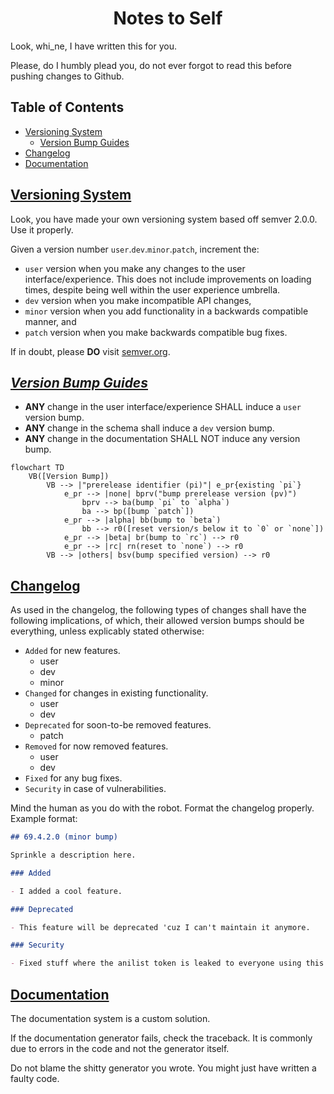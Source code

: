 <h1 align="center" style="font-weight: bold">
    Notes to Self
</h1>

Look, whi_ne, I have written this for you.

Please, do I humbly plead you, do not ever forgot to read this before pushing changes to Github.


<div class="toc"><h2 id="toc"><b><a href="#toc">Table of Contents</a></b></h2>
<ul><li><a href="#versioning-system">Versioning System</a><ul><li><a href="#versioning-system-version-bump-guides">Version Bump Guides</a></li></ul></li><li><a href="#changelog">Changelog</a></li><li><a href="#documentation">Documentation</a></li></ul></div>

<h2 id="versioning-system"><b><a href="#versioning-system">Versioning System</a></b></h2>

Look, you have made your own versioning system based off semver 2.0.0. Use it properly.

Given a version number `user`.`dev`.`minor`.`patch`, increment the:

- `user` version when you make any changes to the user interface/experience. This does not include improvements on loading times, despite being well within the user experience umbrella.
- `dev` version when you make incompatible API changes,
- `minor` version when you add functionality in a backwards compatible manner, and
- `patch` version when you make backwards compatible bug fixes.

If in doubt, please **DO** visit [semver.org](https://semver.org/).

<h2 id="versioning-system-version-bump-guides"><b><i><a href="#versioning-system-version-bump-guides">Version Bump Guides</a></i></b></h2>

- **ANY** change in the user interface/experience SHALL induce a `user` version bump.
- **ANY** change in the schema shall induce a `dev` version bump.
- **ANY** change in the documentation SHALL NOT induce any version bump.

```mermaid
flowchart TD
    VB([Version Bump])
        VB --> |"prerelease identifier (pi)"| e_pr{existing `pi`}
            e_pr --> |none| bprv("bump prerelease version (pv)")
                bprv --> ba(bump `pi` to `alpha`)
                ba --> bp([bump `patch`])
            e_pr --> |alpha| bb(bump to `beta`)
                bb --> r0([reset version/s below it to `0` or `none`])
            e_pr --> |beta| br(bump to `rc`) --> r0
            e_pr --> |rc| rn(reset to `none`) --> r0
        VB --> |others| bsv(bump specified version) --> r0
```

<h2 id="changelog"><b><a href="#changelog">Changelog</a></b></h2>

As used in the changelog, the following types of changes shall have the following implications, of which, their allowed version bumps should be everything, unless explicably stated otherwise:

- `Added` for new features.
    - user
    - dev
    - minor
- `Changed` for changes in existing functionality.
    - user
    - dev
- `Deprecated` for soon-to-be removed features.
    - patch
- `Removed` for now removed features.
    - user
    - dev
- `Fixed` for any bug fixes.
- `Security` in case of vulnerabilities.

Mind the human as you do with the robot. Format the changelog properly. Example format:

```md
## 69.4.2.0 (minor bump)

Sprinkle a description here.

### Added

- I added a cool feature.

### Deprecated

- This feature will be deprecated 'cuz I can't maintain it anymore.

### Security

- Fixed stuff where the anilist token is leaked to everyone using this app.
```

<h2 id="documentation"><b><a href="#documentation">Documentation</a></b></h2>

The documentation system is a custom solution.

If the documentation generator fails, check the traceback. It is commonly due to errors in the code and not the generator itself.

Do not blame the shitty generator you wrote. You might just have written a faulty code.
